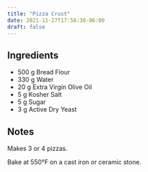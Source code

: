 ```yaml
---
title: "Pizza Crust"
date: 2021-11-27T17:58:38-06:00
draft: false
---
```


## Ingredients

- 500 g Bread Flour
- 330 g Water
- 20 g Extra Virgin Olive Oil
- 5 g Kosher Salt
- 5 g Sugar
- 3 g Active Dry Yeast

## Notes

Makes 3 or 4 pizzas.

Bake at 550°F on a cast iron or ceramic stone.
